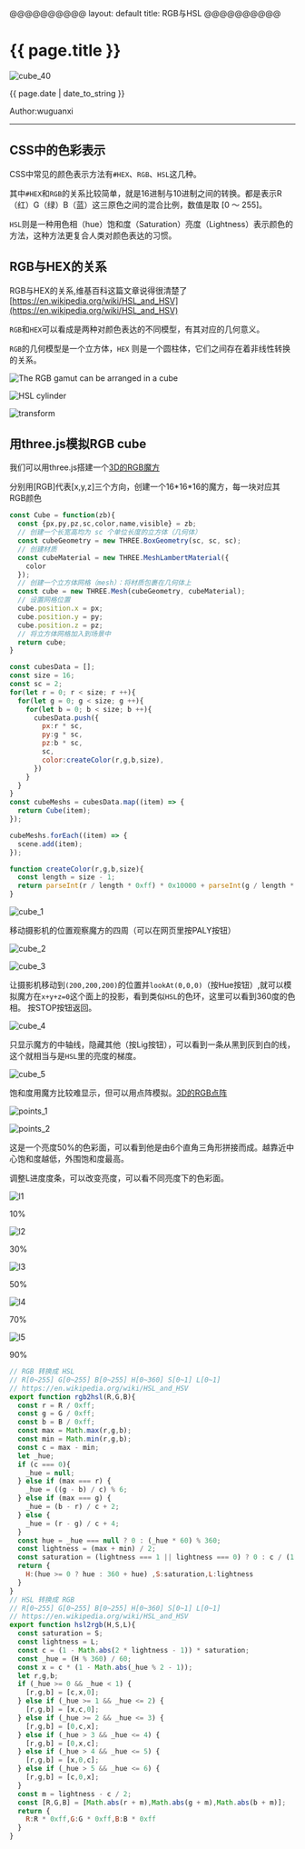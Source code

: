 @@@@@@@@@@
layout: default
title: RGB与HSL
@@@@@@@@@@

# {{ page.title }}

![cube_40](/blog/images/blog/cube/cube_40.jpg)

{{ page.date | date_to_string }}

Author:wuguanxi

***

## CSS中的色彩表示

CSS中常见的颜色表示方法有`#HEX`、`RGB`、`HSL`这几种。

其中`#HEX`和`RGB`的关系比较简单，就是16进制与10进制之间的转换。都是表示R（红）G（绿）B（蓝）这三原色之间的混合比例，数值是取 [0 ～ 255]。

`HSL`则是一种用色相（hue）饱和度（Saturation）亮度（Lightness）表示颜色的方法，这种方法更复合人类对颜色表达的习惯。

## RGB与HEX的关系

RGB与HEX的关系,维基百科这篇文章说得很清楚了[https://en.wikipedia.org/wiki/HSL_and_HSV](https://en.wikipedia.org/wiki/HSL_and_HSV)

`RGB`和`HEX`可以看成是两种对颜色表达的不同模型，有其对应的几何意义。

`RGB`的几何模型是一个立方体，`HEX` 则是一个圆柱体，它们之间存在着非线性转换的关系。

![The RGB gamut can be arranged in a cube](/blog/images/blog/cube/200px-RGB_Cube_Show_lowgamma_cutout_a.png)

![HSL cylinder](/blog/images/blog/cube/296px-HSL_color_solid_cylinder_saturation_gray.png)

![transform](/blog/images/blog/cube/300px-Hsl-and-hsv.svg.png)


## 用three.js模拟RGB cube

我们可以用three.js搭建一个[3D的RGB魔方](/blog/rgb_box/index.html)

分别用[RGB]代表[x,y,z]三个方向，创建一个16\*16\*16的魔方，每一块对应其RGB颜色
```javascript
const Cube = function(zb){
  const {px,py,pz,sc,color,name,visible} = zb;
  // 创建一个长宽高均为 sc 个单位长度的立方体（几何体）
  const cubeGeometry = new THREE.BoxGeometry(sc, sc, sc);
  // 创建材质
  const cubeMaterial = new THREE.MeshLambertMaterial({
    color
  });
  // 创建一个立方体网格（mesh）：将材质包裹在几何体上
  const cube = new THREE.Mesh(cubeGeometry, cubeMaterial);
  // 设置网格位置
  cube.position.x = px;
  cube.position.y = py;
  cube.position.z = pz;
  // 将立方体网格加入到场景中
  return cube;
}

const cubesData = [];
const size = 16;
const sc = 2;
for(let r = 0; r < size; r ++){
  for(let g = 0; g < size; g ++){
    for(let b = 0; b < size; b ++){
      cubesData.push({
        px:r * sc,
        py:g * sc,
        pz:b * sc,
        sc,
        color:createColor(r,g,b,size),
      })
    }
  }
}
const cubeMeshs = cubesData.map((item) => {
  return Cube(item);
});

cubeMeshs.forEach((item) => {
  scene.add(item);
});

function createColor(r,g,b,size){
  const length = size - 1;
  return parseInt(r / length * 0xff) * 0x10000 + parseInt(g / length * 0xff) * 0x100 + parseInt(b / length * 0xff);
}
```
![cube_1](/blog/images/blog/cube/cube_1.jpeg)

移动摄影机的位置观察魔方的四周（可以在网页里按PALY按钮）

![cube_2](/blog/images/blog/cube/cube_2.jpeg)

![cube_3](/blog/images/blog/cube/cube_3.jpeg)

让摄影机移动到`(200,200,200)`的位置并`lookAt(0,0,0)`（按Hue按钮）,就可以模拟魔方在`x+y+z=0`这个面上的投影，看到类似`HSL`的色环，这里可以看到360度的色相。
按STOP按钮返回。

![cube_4](/blog/images/blog/cube/cube_4.jpg)

只显示魔方的中轴线，隐藏其他（按Lig按钮），可以看到一条从黑到灰到白的线，这个就相当与是`HSL`里的亮度的梯度。

![cube_5](/blog/images/blog/cube/cube_5.jpeg)

饱和度用魔方比较难显示，但可以用点阵模拟。[3D的RGB点阵](/blog/rgb_point/index.html)

![points_1](/blog/images/blog/cube/points_1.jpeg)

![points_2](/blog/images/blog/cube/points_2.jpeg)

这是一个亮度50%的色彩面，可以看到他是由6个直角三角形拼接而成。越靠近中心饱和度越低，外围饱和度最高。

调整L进度度条，可以改变亮度，可以看不同亮度下的色彩面。

![l1](/blog/images/blog/cube/l1.jpeg)

10%

![l2](/blog/images/blog/cube/l2.jpeg)

30%

![l3](/blog/images/blog/cube/l3.jpeg)

50%

![l4](/blog/images/blog/cube/l4.jpeg)

70%

![l5](/blog/images/blog/cube/l5.jpeg)

90%

```javascript
// RGB 转换成 HSL 
// R[0~255] G[0~255] B[0~255] H[0~360] S[0~1] L[0~1]
// https://en.wikipedia.org/wiki/HSL_and_HSV
export function rgb2hsl(R,G,B){
  const r = R / 0xff;
  const g = G / 0xff;
  const b = B / 0xff;
  const max = Math.max(r,g,b);
  const min = Math.min(r,g,b);
  const c = max - min;
  let _hue;
  if (c === 0){
    _hue = null;
  } else if (max === r) {
    _hue = ((g - b) / c) % 6;
  } else if (max === g) {
    _hue = (b - r) / c + 2;
  } else {
    _hue = (r - g) / c + 4;
  }
  const hue = _hue === null ? 0 : (_hue * 60) % 360;
  const lightness = (max + min) / 2;
  const saturation = (lightness === 1 || lightness === 0) ? 0 : c / (1 - Math.abs(2 * lightness - 1));
  return {
    H:(hue >= 0 ? hue : 360 + hue) ,S:saturation,L:lightness
  }
}
// HSL 转换成 RGB 
// R[0~255] G[0~255] B[0~255] H[0~360] S[0~1] L[0~1]
// https://en.wikipedia.org/wiki/HSL_and_HSV
export function hsl2rgb(H,S,L){
  const saturation = S;
  const lightness = L;
  const c = (1 - Math.abs(2 * lightness - 1)) * saturation;
  const _hue = (H % 360) / 60;
  const x = c * (1 - Math.abs(_hue % 2 - 1));
  let r,g,b;
  if (_hue >= 0 && _hue < 1) {
    [r,g,b] = [c,x,0];
  } else if (_hue >= 1 && _hue <= 2) {
    [r,g,b] = [x,c,0];
  } else if (_hue >= 2 && _hue <= 3) {
    [r,g,b] = [0,c,x];
  } else if (_hue > 3 && _hue <= 4) {
    [r,g,b] = [0,x,c];
  } else if (_hue > 4 && _hue <= 5) {
    [r,g,b] = [x,0,c];
  } else if (_hue > 5 && _hue <= 6) {
    [r,g,b] = [c,0,x];
  }
  const m = lightness - c / 2;
  const [R,G,B] = [Math.abs(r + m),Math.abs(g + m),Math.abs(b + m)];
  return {
    R:R * 0xff,G:G * 0xff,B:B * 0xff
  }
}
```








